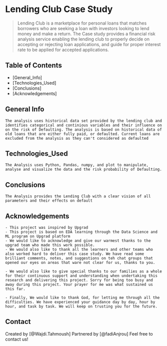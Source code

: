 # Lending Club Case Study
> Lending Club is a marketplace for personal loans that matches borrowers who are seeking a loan with investors looking to lend money and make a return. The Case study provides a financial risk analysis service enabling the lending club to properly decide on accepting or rejecting loan applications, and guide for proper interest rate to be applied for accepted applications.


## Table of Contents
* [General_Info]
* [Technologies_Used]
* [Conclusions]
* [Acknowledgements]

## General Info
    The analysis uses historical data set provided by the lending club and identifies categorical and continious variables and their influence on on the risk of Defaulting. The analysis is based on historical data of old loans that are either fully paid, or defaulted. Current loans are excluded from the analysis as they can't considered as defaulted

## Technologies_Used
    The Analysis uses Python, Pandas, numpy, and plot to manipulate, analyse and visualize the data and the risk probability of Defaulting.

## Conclusions
    The Analysis provides the Lending Club with a clear vision of all parameters and their effects on default

## Acknowledgements
    - This project was inspired by Upgrad
    - This project is based on EDA learning through the Data Science and ML program on Upgrad platform
    - We would like to acknowledge and give our warmest thanks to the upgrad team who made this work possible. 
    - We would also like to thank all the learners and other teams who also worked hard to deliver this case study. We have read some brilliant comments, notes, and suggestions on teh chat groups that opened our eyes on areas that ware not clear for us, thanks to you.

    - We would also like to give special thanks to our families as a whole for their continuous support and understanding when undertaking this research and delivering this project. Sorry for being too busy and away during this project. Your prayer for me was what sustained us this far.

    - Finally, We would like to thank God, for letting me through all the difficulties. We have experienced your guidance day by day, hour by hour, and task by task. We will keep on trusting you for the future.

## Contact
Created by [@Wajdi.Tahmoush] 
Partnered by [@fadiAnjrou]
Feel free to contact us!


